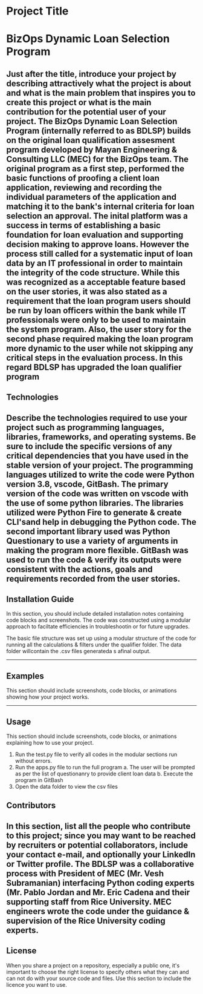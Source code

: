 # Project Title
# BizOps Dynamic Loan Selection Program
Just after the title, introduce your project by describing attractively what the project is about and what is the main problem that inspires you to create this project or what is the main contribution for the potential user of your project.
The BizOps Dynamic Loan Selection Program (internally referred to as BDLSP) builds on the original loan qualification assesment program developed by Mayan Engineering & Consulting LLC (MEC) for the BizOps team. The original program as a first step, performed the basic functions of proofing a client loan application, reviewing and recording the individual parameters of the application and matching it to the bank's internal criteria for loan selection an approval. The inital platform was a success in terms of establishing a basic foundation for loan evaluation and supporting decision making to approve loans. However the process still called for a systematic input of loan data by an IT professional in order to maintain the integrity of the code structure.  While this was recognized as a acceptable feature based on the user stories, it was also stated as a requirement that the loan program users should be run by loan officers within the bank while IT professionals were only to be used to maintain the system program.  Also, the user story for the second phase required making the loan program more dynamic to the user while not skipping any critical steps in the evaluation process. In this regard BDLSP has upgraded the loan qualifier program
---

## Technologies

Describe the technologies required to use your project such as programming languages, libraries, frameworks, and operating systems. Be sure to include the specific versions of any critical dependencies that you have used in the stable version of your project.
The programming languages utilized to write the code were Python version 3.8, vscode, GitBash. The primary version of the code was written on vscode with the use of some python libraries. The libraries utilized were Python Fire to generate & create CLI'sand help in debugging the Python code. The second important library used was Python Questionary to use a variety of arguments in making the program more flexible. GitBash was used to run the code & verify its outputs were consistent with the actions, goals and requirements recorded from the user stories. 
---

## Installation Guide

In this section, you should include detailed installation notes containing code blocks and screenshots.
The code was constructed using a modular approach to faciltate efficiencies in troubleshootin or for  future upgrades. 

The basic file structure was set up using a  modular structure of the code for running all the calculations & filters under the qualifier folder. The data folder willcontain the .csv files generateda s afinal output.

---

## Examples

This section should include screenshots, code blocks, or animations showing how your project works.

---

## Usage

This section should include screenshots, code blocks, or animations explaining how to use your project.
1. Run the test.py file to verify all codes in the modular sections run without errors. 
2. Run the apps.py file to run the full program
    a. The user will be prompted as per the list of questionanry to provide client loan data
    b. Execute the program in GitBash
3. Open the data folder to view the csv files

## Contributors

In this section, list all the people who contribute to this project; since you may want to be reached by recruiters or potential collaborators, include your contact e-mail, and optionally your LinkedIn or Twitter profile.
The BDLSP was a collaborative process with President of MEC (Mr. Vesh Subramanian) interfacing Python coding experts (Mr. Pablo Jordan and Mr. Eric Cadena and their supporting staff from Rice University. MEC engineers wrote the code under the guidance & supervision of the Rice University coding experts. 
---

## License

When you share a project on a repository, especially a public one, it's important to choose the right license to specify others what they can and can not do with your source code and files. Use this section to include the licence you want to use.
